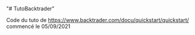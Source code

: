 "# TutoBacktrader" 

Code du tuto de https://www.backtrader.com/docu/quickstart/quickstart/
commencé le 05/09/2021